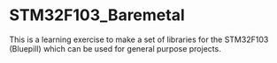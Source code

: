# STM32F103_Baremetal

This is a learning exercise to make a set of libraries for the STM32F103 (Bluepill) which can be used for general purpose projects.
